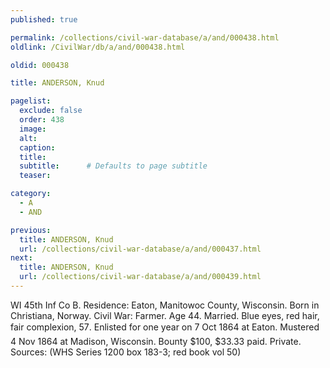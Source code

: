 ```yaml
---
published: true

permalink: /collections/civil-war-database/a/and/000438.html
oldlink: /CivilWar/db/a/and/000438.html

oldid: 000438

title: ANDERSON, Knud

pagelist:
  exclude: false
  order: 438
  image: 
  alt:
  caption:
  title:
  subtitle:      # Defaults to page subtitle
  teaser:

category: 
  - A 
  - AND

previous:
  title: ANDERSON, Knud
  url: /collections/civil-war-database/a/and/000437.html  
next:
  title: ANDERSON, Knud
  url: /collections/civil-war-database/a/and/000439.html   
---
```

WI 45th Inf Co B. Residence: Eaton, Manitowoc County, Wisconsin. Born in Christiana, Norway. Civil War: Farmer. Age 44. Married. Blue eyes, red hair, fair complexion, 5&#146;7&#148;. Enlisted for one year on 7 Oct 1864 at Eaton. Mustered 4 Nov 1864 at Madison, Wisconsin. Bounty $100, $33.33 paid. Private. Sources: (WHS Series 1200 box 183-3; red book vol 50)